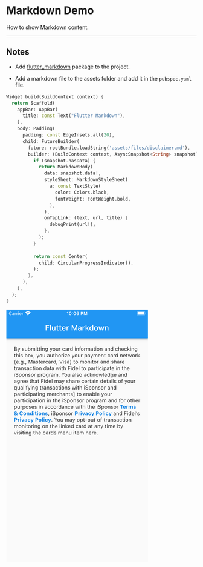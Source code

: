 # Markdown Demo

How to show Markdown content.

---

## Notes

* Add [flutter_markdown](https://pub.dev/packages/flutter_markdown) package to the project.

* Add a markdown file to the assets folder and add it in the `pubspec.yaml` file.

```dart
Widget build(BuildContext context) {
  return Scaffold(
    appBar: AppBar(
      title: const Text("Flutter Markdown"),
    ),
    body: Padding(
      padding: const EdgeInsets.all(20),
      child: FutureBuilder(
        future: rootBundle.loadString('assets/files/disclaimer.md'),
        builder: (BuildContext context, AsyncSnapshot<String> snapshot) {
          if (snapshot.hasData) {
            return MarkdownBody(
              data: snapshot.data!,
              styleSheet: MarkdownStyleSheet(
                a: const TextStyle(
                  color: Colors.black,
                  fontWeight: FontWeight.bold,
                ),
              ),
              onTapLink: (text, url, title) {
                debugPrint(url!);
              },
            );
          }

          return const Center(
            child: CircularProgressIndicator(),
          );
        },
      ),
    ),
  );
}
```

![demo](https://raw.githubusercontent.com/Isuru-Nanayakkara/TIL-Flutter/main/visuals/markdown.png)